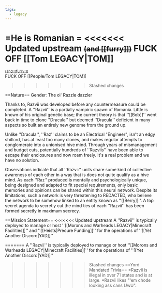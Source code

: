 ```yaml
---
tags:
  - legacy
---
```


=He is Romanian =
<<<<<<< Updated upstream
<s><small>(and [[furry]])</small></s>
FUCK OFF [[Tom LEGACY|TOM]]
=======
<s><small>(and [[furry]])</small></s><br />
FUCK OFF [[People/Tom LEGACY|TOM]]
>>>>>>> Stashed changes


==Nature==
Gender: The ol' Razzle dazzler

Thanks to, Razvii was developed before any countermeasure could be completed. A ''Razvii'' is a partially vampiric spawn of Romania. Little is known of his original genetic base; the current theory is that ''[[Bob]]'' went back in time to clone ''Dracula'' but deemed ''Dracula'' deficient in many aspects so built an entirely new genome from the ground up.

Unlike ''Dracula'', ''Raz'' claims to be an Electrical "Engineer", isn't an edgy shitlord, has at least too many clones, and makes regular attempts to conglomerate into a unionised hive mind. Through years of mismanagement and budget cuts, potentially hundreds of ''Razviis'' have been able to escape their enclosures and now roam freely. It's a real problem and we have no solution.

Observations indicate that all ''Razvii'' units share some kind of collective awareness of each other in a way that is does not quite qualify as a hive mind. As each ''Raz'' produced is mentally and psychologically unique, being designed and adapted to fit special requirements, only basic memories and opinions can be shared within this neural network. Despite its limitations, such a network is very threatening to REDACTED, who believe the network to be somehow linked to an entity known as ''[[Berry]]''. A top secret agenda to secretly cut the mind ties of each ''Razvii'' has been formed secretly in maximum secrecy.

==Mission Statement==
<<<<<<< Updated upstream
A ''Razvii'' is typically deployed to manage or host ''[[Morons and Warheads LEGACY|Minecraft Facilities]]'' and ''[[Heists|Precure Funding]]'' for the operations of ''[[Yet Another Discord|YAD]]''

=======
A ''Razvii'' is typically deployed to manage or host ''[[Morons and Warheads LEGACY|Minecraft Facilities]]'' for the operations of ''[[Yet Another Discord|YAD]]''
<br />
>>>>>>> Stashed changes
==Yord Mandated Trivia==
*Razvii is illegal in over 71 states and is at large.
*Razvii likes "'em chode looking ass cans UwU".